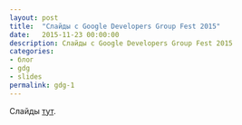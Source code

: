 ```yaml
---
layout: post
title:  "Слайды с Google Developers Group Fest 2015"
date:   2015-11-23 00:00:00
description: Слайды с Google Developers Group Fest 2015
categories:
- блог
- gdg
- slides
permalink: gdg-1
---
```



Слайды [тут](http://ru.osmonov.com/events/gdg).

